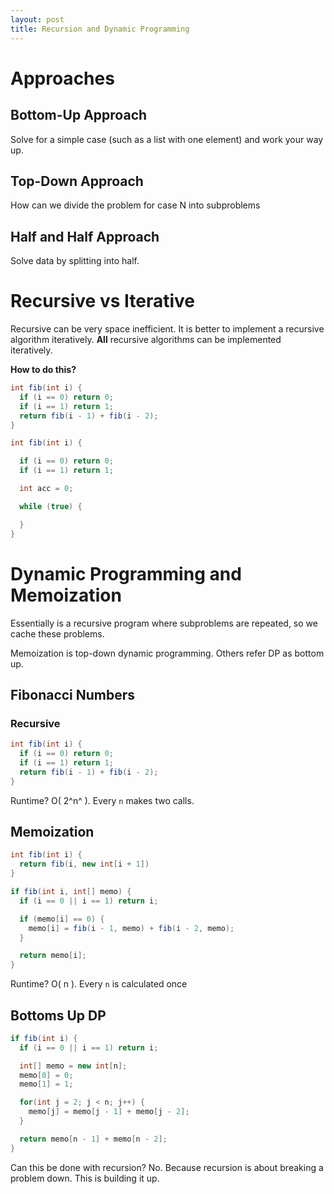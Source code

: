 ```yaml
---
layout: post
title: Recursion and Dynamic Programming
---
```


# Approaches

## Bottom-Up Approach

Solve for a simple case (such as a list with one element) and work your way up.

## Top-Down Approach

How can we divide the problem for case N into subproblems

## Half and Half Approach

Solve data by splitting into half.

# Recursive vs Iterative

Recursive can be very space inefficient. It is better to implement a recursive algorithm iteratively. **All** recursive algorithms can be implemented iteratively.

**How to do this?**

```java
int fib(int i) {
  if (i == 0) return 0;
  if (i == 1) return 1;
  return fib(i - 1) + fib(i - 2);
}
```

```java
int fib(int i) {

  if (i == 0) return 0;
  if (i == 1) return 1;

  int acc = 0;

  while (true) {

  }
}
```

# Dynamic Programming and Memoization

Essentially is a recursive program where subproblems are repeated, so we cache these problems.

Memoization is top-down dynamic programming. Others refer DP as bottom up.

## Fibonacci Numbers

### Recursive

```java
int fib(int i) {
  if (i == 0) return 0;
  if (i == 1) return 1;
  return fib(i - 1) + fib(i - 2);
}
```

Runtime? O( 2^n^ ). Every `n` makes two calls. 

## Memoization

```java
int fib(int i) {
  return fib(i, new int[i + 1])
}

if fib(int i, int[] memo) {
  if (i == 0 || i == 1) return i;

  if (memo[i] == 0) {
    memo[i] = fib(i - 1, memo) + fib(i - 2, memo);
  }

  return memo[i];
}
```

Runtime? O( n ). Every `n` is calculated once

## Bottoms Up DP

```java
if fib(int i) {
  if (i == 0 || i == 1) return i;

  int[] memo = new int[n];
  memo[0] = 0;
  memo[1] = 1;

  for(int j = 2; j < n; j++) {
    memo[j] = memo[j - 1] + memo[j - 2];
  }

  return memo[n - 1] + memo[n - 2];
}
```

Can this be done with recursion? No. Because recursion is about breaking a problem down. This is building it up.
